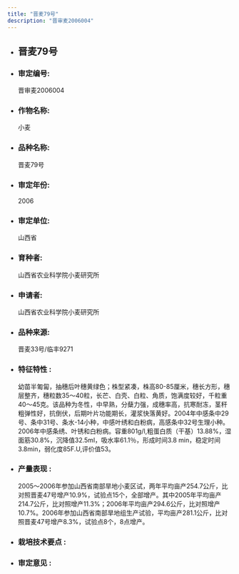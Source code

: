 ```yaml
---
title: "晋麦79号"
description: "晋审麦2006004"
---
```

* ## 晋麦79号
* ###  审定编号:  
   晋审麦2006004

*  ### 作物名称:  
   小麦

*   ###  品种名称: 
    晋麦79号

*   ### 审定年份: 
    2006

*   ### 审定单位:  
    山西省

*   ### 育种者:  
     山西省农业科学院小麦研究所

*   ### 申请者:  
     山西省农业科学院小麦研究所

*   ### 品种来源:  
     晋麦33号/临丰9271

*   ### 特征特性 : 
     幼苗半匍匐，抽穗后叶穗黄绿色；株型紧凑，株高80-85厘米，穗长方形，穗层整齐，穗粒数35～40粒，长芒、白壳、白粒、角质，饱满度较好，千粒重40～45克。该品种为冬性，中早熟，分蘖力强，成穗率高，抗寒耐冻，茎秆粗弹性好，抗倒伏，后期叶片功能期长，灌浆快落黄好。2004年中感条中29号、条中31号、条水-14小种，中感叶绣和白粉病，高感条中32号生理小种。2006年中感条绣、叶锈和白粉病。容重801g/l,粗蛋白质（干基）13.88%，湿面筋30.8%，沉降值32.5ml，吸水率61.1％，形成时间3.8 min，稳定时间3.8min，弱化度85F.U,评价值53。

*   ### 产量表现 : 
     2005～2006年参加山西省南部旱地小麦区试，两年平均亩产254.7公斤，比对照晋麦47号增产10.9%，试验点15个，全部增产。其中2005年平均亩产214.7公斤，比对照增产11.3%；2006年平均亩产294.6公斤，比对照增产10.7%。2006年参加山西省南部旱地组生产试验，平均亩产281.1公斤，比对照晋麦47号增产8.3%，试验点8个，8点增产。

*   ### 栽培技术要点 : 
    

*   ### 审定意见 : 
    
